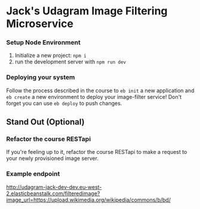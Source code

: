 # Jack's Udagram Image Filtering Microservice

### Setup Node Environment

1. Initialize a new project: `npm i`
2. run the development server with `npm run dev`

### Deploying your system

Follow the process described in the course to `eb init` a new application and `eb create` a new environment to deploy your image-filter service! Don't forget you can use `eb deploy` to push changes.

## Stand Out (Optional)

### Refactor the course RESTapi

If you're feeling up to it, refactor the course RESTapi to make a request to your newly provisioned image server.

### Example endpoint

http://udagram-jack-dev-dev.eu-west-2.elasticbeanstalk.com/filteredimage?image_url=https://upload.wikimedia.org/wikipedia/commons/b/bd/
